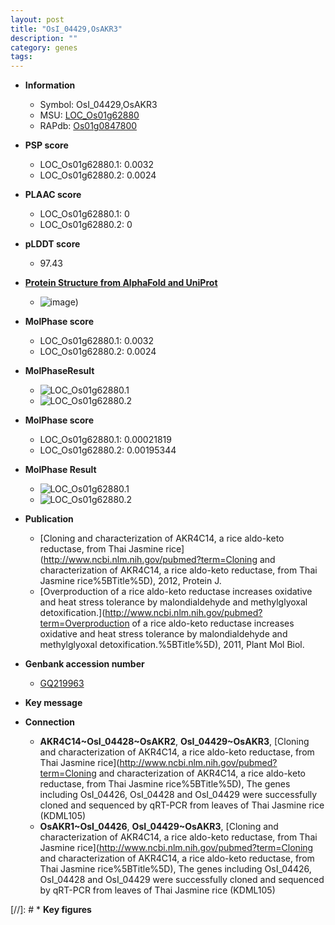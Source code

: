 ```yaml
---
layout: post
title: "OsI_04429,OsAKR3"
description: ""
category: genes
tags: 
---
```


* **Information**  
    + Symbol: OsI_04429,OsAKR3  
    + MSU: [LOC_Os01g62880](http://rice.plantbiology.msu.edu/cgi-bin/ORF_infopage.cgi?orf=LOC_Os01g62880)  
    + RAPdb: [Os01g0847800](http://rapdb.dna.affrc.go.jp/viewer/gbrowse_details/irgsp1?name=Os01g0847800)  

* **PSP score**  
    + LOC_Os01g62880.1: 0.0032 
    + LOC_Os01g62880.2: 0.0024 

* **PLAAC score**  
    + LOC_Os01g62880.1: 0 
    + LOC_Os01g62880.2: 0 

* **pLDDT score**
    + 97.43

* **[Protein Structure from AlphaFold and UniProt](https://www.uniprot.org/uniprotkb/C7IWJ1/entry#structure)**
    + ![image](https://ricepsp.github.io/images/C/AF-C7IWJ1-F1.png))

* **MolPhase score**
    + LOC_Os01g62880.1: 0.0032
    + LOC_Os01g62880.2: 0.0024

* **MolPhaseResult**
    + ![LOC_Os01g62880.1](https://ricepsp.github.io/pictures/LOC_Os01g/LOC_Os01g62880.1.png)
    + ![LOC_Os01g62880.2](https://ricepsp.github.io/pictures/LOC_Os01g/LOC_Os01g62880.2.png)

* **MolPhase score**
    + LOC_Os01g62880.1: 0.00021819
    + LOC_Os01g62880.2: 0.00195344

* **MolPhase Result**
    + ![LOC_Os01g62880.1](https://304243504.github.io/Pictures/LOC_Os01g/LOC_Os01g62880.1.png)
    + ![LOC_Os01g62880.2](https://304243504.github.io/Pictures/LOC_Os01g/LOC_Os01g62880.2.png)

* **Publication**  
    + [Cloning and characterization of AKR4C14, a rice aldo-keto reductase, from Thai Jasmine rice](http://www.ncbi.nlm.nih.gov/pubmed?term=Cloning and characterization of AKR4C14, a rice aldo-keto reductase, from Thai Jasmine rice%5BTitle%5D), 2012, Protein J.
    + [Overproduction of a rice aldo-keto reductase increases oxidative and heat stress tolerance by malondialdehyde and methylglyoxal detoxification.](http://www.ncbi.nlm.nih.gov/pubmed?term=Overproduction of a rice aldo-keto reductase increases oxidative and heat stress tolerance by malondialdehyde and methylglyoxal detoxification.%5BTitle%5D), 2011, Plant Mol Biol.

* **Genbank accession number**  
    + [GQ219963](http://www.ncbi.nlm.nih.gov/nuccore/GQ219963)

* **Key message**  

* **Connection**  
    + __AKR4C14~OsI_04428~OsAKR2__, __OsI_04429~OsAKR3__, [Cloning and characterization of AKR4C14, a rice aldo-keto reductase, from Thai Jasmine rice](http://www.ncbi.nlm.nih.gov/pubmed?term=Cloning and characterization of AKR4C14, a rice aldo-keto reductase, from Thai Jasmine rice%5BTitle%5D), The genes including OsI_04426, OsI_04428 and OsI_04429 were successfully cloned and sequenced by qRT-PCR from leaves of Thai Jasmine rice (KDML105)
    + __OsAKR1~OsI_04426__, __OsI_04429~OsAKR3__, [Cloning and characterization of AKR4C14, a rice aldo-keto reductase, from Thai Jasmine rice](http://www.ncbi.nlm.nih.gov/pubmed?term=Cloning and characterization of AKR4C14, a rice aldo-keto reductase, from Thai Jasmine rice%5BTitle%5D), The genes including OsI_04426, OsI_04428 and OsI_04429 were successfully cloned and sequenced by qRT-PCR from leaves of Thai Jasmine rice (KDML105)

[//]: # * **Key figures**  


